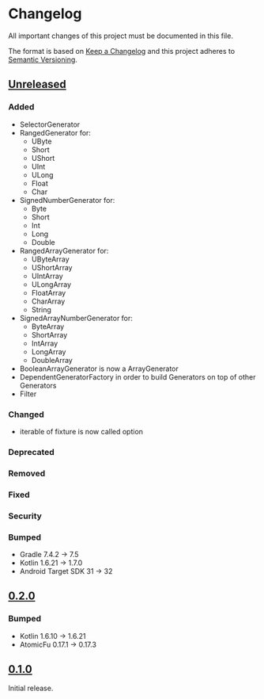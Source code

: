 # Changelog

All important changes of this project must be documented in this file.

The format is based on [Keep a Changelog](http://keepachangelog.com/en/1.0.0/)
and this project adheres to [Semantic Versioning](http://semver.org/spec/v2.0.0.html).

## [Unreleased](https://github.com/bitPogo/kfixture/compare/main)

### Added

* SelectorGenerator
* RangedGenerator for:
    - UByte
    - Short
    - UShort
    - UInt
    - ULong
    - Float
    - Char
* SignedNumberGenerator for:
    - Byte
    - Short
    - Int
    - Long
    - Double
* RangedArrayGenerator for:
    - UByteArray
    - UShortArray
    - UIntArray
    - ULongArray
    - FloatArray
    - CharArray
    - String
* SignedArrayNumberGenerator for:
    - ByteArray
    - ShortArray
    - IntArray
    - LongArray
    - DoubleArray
* BooleanArrayGenerator is now a ArrayGenerator
* DependentGeneratorFactory in order to build Generators on top of other Generators
* Filter

### Changed

* iterable of fixture is now called option

### Deprecated

### Removed

### Fixed

### Security

### Bumped

* Gradle 7.4.2 -> 7.5
* Kotlin 1.6.21 -> 1.7.0
* Android Target SDK 31 -> 32

## [0.2.0](https://github.com/bitPogo/kfixture/compare/v0.1.0...v0.2.0)

### Bumped

* Kotlin 1.6.10 -> 1.6.21
* AtomicFu 0.17.1 -> 0.17.3

## [0.1.0](https://github.com/bitPogo/kfixture/compare/releases/tag/v0.1.0)

Initial release.
